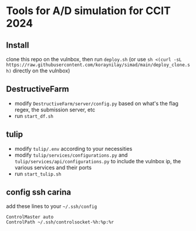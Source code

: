 # Tools for A/D simulation for CCIT 2024
## Install
clone this repo on the vulnbox, then run `deploy.sh`
(or use `sh <(curl -sL https://raw.githubusercontent.com/koraynilay/simad/main/deploy_clone.sh)` directly on the vulnbox)

## DestructiveFarm
- modify `DestructiveFarm/server/config.py` based on what's the flag regex, the submission server, etc
- run `start_df.sh`

## tulip
- modify `tulip/.env` according to your necessities
- modify `tulip/services/configurations.py` and `tulip/services/api/configurations.py` to include the vulnbox ip, the various services and their ports
- run `start_tulip.sh`

## config ssh carina
add these lines to your `~/.ssh/config`
```
ControlMaster auto
ControlPath ~/.ssh/controlsocket-%h:%p:%r
```

